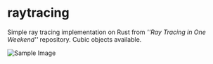 # raytracing

Simple ray tracing implementation on Rust from  _''Ray Tracing in One Weekend''_ repository. Cubic objects available.

![Sample Image](https://www.github.com/IppSD/ray_tracing.png)
